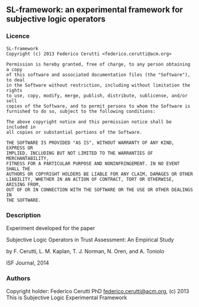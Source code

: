 ## SL-framework: an experimental framework for subjective logic operators

### Licence
    SL-framework
    Copyright (c) 2013 Federico Cerutti <federico.cerutti@acm.org>

	Permission is hereby granted, free of charge, to any person obtaining a copy
	of this software and associated documentation files (the "Software"), to deal
	in the Software without restriction, including without limitation the rights
	to use, copy, modify, merge, publish, distribute, sublicense, and/or sell
	copies of the Software, and to permit persons to whom the Software is
	furnished to do so, subject to the following conditions:

	The above copyright notice and this permission notice shall be included in
	all copies or substantial portions of the Software.

	THE SOFTWARE IS PROVIDED "AS IS", WITHOUT WARRANTY OF ANY KIND, EXPRESS OR
	IMPLIED, INCLUDING BUT NOT LIMITED TO THE WARRANTIES OF MERCHANTABILITY,
	FITNESS FOR A PARTICULAR PURPOSE AND NONINFRINGEMENT. IN NO EVENT SHALL THE
	AUTHORS OR COPYRIGHT HOLDERS BE LIABLE FOR ANY CLAIM, DAMAGES OR OTHER
	LIABILITY, WHETHER IN AN ACTION OF CONTRACT, TORT OR OTHERWISE, ARISING FROM,
	OUT OF OR IN CONNECTION WITH THE SOFTWARE OR THE USE OR OTHER DEALINGS IN
	THE SOFTWARE.

### Description
Experiment developed for the paper 

Subjective Logic Operators in Trust Assessment: An Empirical Study

by F. Cerutti, L. M. Kaplan, T. J. Norman, N. Oren, and A. Toniolo

ISF Journal, 2014

### Authors
Copyright holder: Federico Cerutti PhD <federico.cerutti@acm.org>, (c) 2013
This is Subjective Logic Experimental Framework
